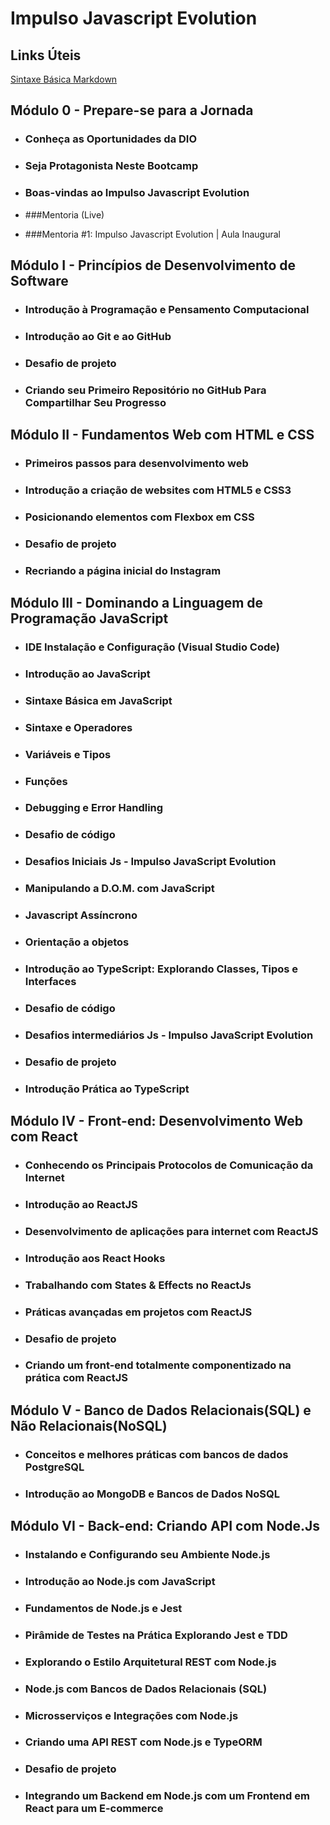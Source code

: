 # Impulso Javascript Evolution

## Links Úteis
[Sintaxe Básica Markdown](https://www.markdownguide.org/)


## Módulo 0 - Prepare-se para a Jornada

* ### Conheça as Oportunidades da DIO

* ### Seja Protagonista Neste Bootcamp

* ### Boas-vindas ao Impulso Javascript Evolution

* ###Mentoria (Live)
* ###Mentoria #1: Impulso Javascript Evolution | Aula Inaugural

## Módulo I - Princípios de Desenvolvimento de Software

* ### Introdução à Programação e Pensamento Computacional

* ### Introdução ao Git e ao GitHub

* ### Desafio de projeto
* ### Criando seu Primeiro Repositório no GitHub Para Compartilhar Seu Progresso

## Módulo II - Fundamentos Web com HTML e CSS

* ### Primeiros passos para desenvolvimento web

* ### Introdução a criação de websites com HTML5 e CSS3

* ### Posicionando elementos com Flexbox em CSS

* ### Desafio de projeto
* ### Recriando a página inicial do Instagram

## Módulo III - Dominando a Linguagem de Programação JavaScript

* ### IDE Instalação e Configuração (Visual Studio Code)

* ### Introdução ao JavaScript

* ### Sintaxe Básica em JavaScript

* ### Sintaxe e Operadores

* ### Variáveis e Tipos

* ### Funções

* ### Debugging e Error Handling

* ### Desafio de código
* ### Desafios Iniciais Js - Impulso JavaScript Evolution

* ### Manipulando a D.O.M. com JavaScript

* ### Javascript Assíncrono

* ### Orientação a objetos

* ### Introdução ao TypeScript: Explorando Classes, Tipos e Interfaces

* ### Desafio de código
* ### Desafios intermediários Js - Impulso JavaScript Evolution

* ### Desafio de projeto
* ### Introdução Prática ao TypeScript

## Módulo IV - Front-end: Desenvolvimento Web com React

* ### Conhecendo os Principais Protocolos de Comunicação da Internet

* ### Introdução ao ReactJS

* ### Desenvolvimento de aplicações para internet com ReactJS

* ### Introdução aos React Hooks

* ### Trabalhando com States & Effects no ReactJs

* ### Práticas avançadas em projetos com ReactJS

* ### Desafio de projeto
* ### Criando um front-end totalmente componentizado na prática com ReactJS

## Módulo V - Banco de Dados Relacionais(SQL) e Não Relacionais(NoSQL)

* ### Conceitos e melhores práticas com bancos de dados PostgreSQL

* ### Introdução ao MongoDB e Bancos de Dados NoSQL

## Módulo VI - Back-end: Criando API com Node.Js

* ### Instalando e Configurando seu Ambiente Node.js

* ### Introdução ao Node.js com JavaScript

* ### Fundamentos de Node.js e Jest

* ### Pirâmide de Testes na Prática Explorando Jest e TDD

* ### Explorando o Estilo Arquitetural REST com Node.js

* ### Node.js com Bancos de Dados Relacionais (SQL)

* ### Microsserviços e Integrações com Node.js

* ### Criando uma API REST com Node.js e TypeORM

* ### Desafio de projeto
* ### Integrando um Backend em Node.js com um Frontend em React para um E-commerce
